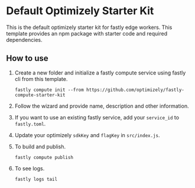# Default Optimizely Starter Kit
This is the default optimizely starter kit for fastly edge workers. This template provides an npm package with starter code and required dependencies. 

## How to use

1. Create a new folder and initialize a fastly compute service using fastly cli from this template.
    ```
    fastly compute init --from https://github.com/optimizely/fastly-compute-starter-kit
    ```

2. Follow the wizard and provide name, description and other information.

3. If you want to use an existing fastly service, add your `service_id` to `fastly.toml`.

4. Update your optimizely `sdkKey` and `flagKey` in `src/index.js`.

5. To build and publish.
    ```
    fastly compute publish
    ```
    
6. To see logs.
    ```
    fastly logs tail
    ```
